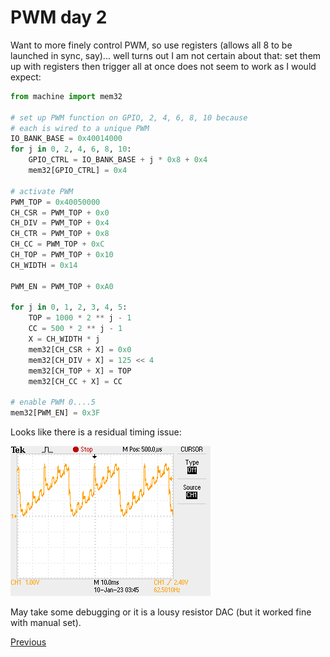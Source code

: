 # PWM day 2

Want to more finely control PWM, so use registers (allows all 8 to be launched in sync, say)... well turns out I am not certain about that: set them up with registers then trigger all at once does not seem to work as I would expect:

```python
from machine import mem32

# set up PWM function on GPIO, 2, 4, 6, 8, 10 because
# each is wired to a unique PWM
IO_BANK_BASE = 0x40014000
for j in 0, 2, 4, 6, 8, 10:
    GPIO_CTRL = IO_BANK_BASE + j * 0x8 + 0x4
    mem32[GPIO_CTRL] = 0x4

# activate PWM
PWM_TOP = 0x40050000
CH_CSR = PWM_TOP + 0x0
CH_DIV = PWM_TOP + 0x4
CH_CTR = PWM_TOP + 0x8
CH_CC = PWM_TOP + 0xC
CH_TOP = PWM_TOP + 0x10
CH_WIDTH = 0x14

PWM_EN = PWM_TOP + 0xA0

for j in 0, 1, 2, 3, 4, 5:
    TOP = 1000 * 2 ** j - 1
    CC = 500 * 2 ** j - 1
    X = CH_WIDTH * j
    mem32[CH_CSR + X] = 0x0
    mem32[CH_DIV + X] = 125 << 4
    mem32[CH_TOP + X] = TOP
    mem32[CH_CC + X] = CC

# enable PWM 0....5
mem32[PWM_EN] = 0x3F
```

Looks like there is a residual timing issue:

![Oscilloscope trace](./F0058TEK.png)

May take some debugging or it is a lousy resistor DAC (but it worked fine with manual set).

[Previous](./2023-01-09.md)
